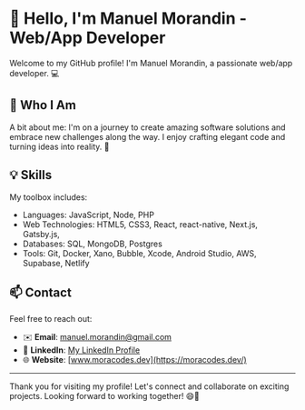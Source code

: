 # 👋 Hello, I'm Manuel Morandin - Web/App Developer

Welcome to my GitHub profile! I'm Manuel Morandin, a passionate web/app developer. 💻

## 🚀 Who I Am

A bit about me: I'm on a journey to create amazing software solutions and embrace new challenges along the way. I enjoy crafting elegant code and turning ideas into reality. 🌟

## 💡 Skills

My toolbox includes:

- Languages: JavaScript, Node, PHP
- Web Technologies: HTML5, CSS3, React, react-native, Next.js, Gatsby.js, 
- Databases: SQL, MongoDB, Postgres
- Tools: Git, Docker, Xano, Bubble, Xcode, Android Studio, AWS, Supabase, Netlify 

## 📫 Contact

Feel free to reach out:

- ✉️ **Email**: manuel.morandin@gmail.com
- 💼 **LinkedIn**: [My LinkedIn Profile](https://www.linkedin.com/in/manuel-morandin-developer/)
- 🌐 **Website**: [www.moracodes.dev](https://moracodes.dev/)

---

Thank you for visiting my profile! Let's connect and collaborate on exciting projects. Looking forward to working together! 😄🚀
